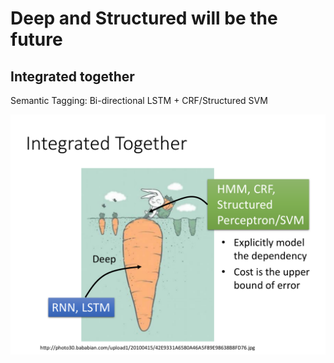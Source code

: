 

# Deep and Structured will be the future


## Integrated together
Semantic Tagging: Bi-directional LSTM + CRF/Structured SVM

![Deep&Structure1](pics/Deep&Structure1.png)
